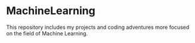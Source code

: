 # MachineLearning
This repository includes my projects and coding adventures more focused on the field of Machine Learning.
